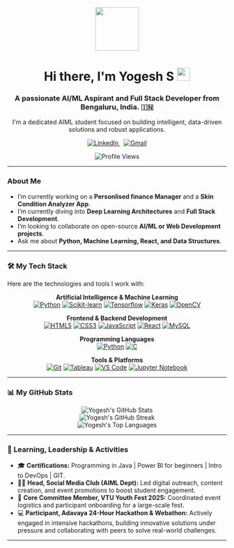 <div id="header" align="center">
  <img src="https://media.giphy.com/media/M9gbBd9nbDrOTu1Mqx/giphy.gif" width="100"/>
  <h1>
    Hi there, I'm Yogesh S
    <img src="https://emojis.slackmojis.com/emojis/images/1531849430/4246/blob-wave.gif?1531849430" width="30"/>
  </h1>
  <h3>A passionate AI/ML Aspirant and Full Stack Developer from Bengaluru, India. 🇮🇳</h3>
  <p>I'm a dedicated AIML student focused on building intelligent, data-driven solutions and robust applications.</p>
  <p>
    <a href="https://www.linkedin.com/in/yogeshsiddalingaiah/">
      <img src="https://img.shields.io/badge/LinkedIn-0077B5?style=for-the-badge&logo=linkedin&logoColor=white" alt="LinkedIn"/>
    </a>
     
    <a href="mailto:yogeshsiddalingaiah@gmail.com">
      <img src="https://img.shields.io/badge/Gmail-D14836?style=for-the-badge&logo=gmail&logoColor=white" alt="Gmail"/>
    </a>
  </p>
</div>

<div align="center">
  <img src="https://komarev.com/ghpvc/?username=Yogesh-1910&label=PROFILE+VIEWS&color=blueviolet&style=flat-square" alt="Profile Views"/>
</div>

---

###  About Me

-  I’m currently working on a **Personlised finance Manager** and a **Skin Condition Analyzer App**.
-  I’m currently diving into **Deep Learning Architectures** and **Full Stack Development**. 
-  I’m looking to collaborate on open-source **AI/ML or Web Development projects**.
-  Ask me about **Python, Machine Learning, React, and Data Structures**.

---

### 🛠️ My Tech Stack

Here are the technologies and tools I work with:

<p align="center">
  <strong>Artificial Intelligence & Machine Learning</strong><br/>
  <a href="https://www.python.org" target="_blank"> <img src="https://img.shields.io/badge/Python-3776AB?style=for-the-badge&logo=python&logoColor=white" alt="Python"/></a>
  <a href="https://scikit-learn.org/" target="_blank"> <img src="https://img.shields.io/badge/scikit_learn-F7931E?style=for-the-badge&logo=scikit-learn&logoColor=white" alt="Scikit-learn"/></a>
  <a href="https://www.tensorflow.org" target="_blank"> <img src="https://img.shields.io/badge/TensorFlow-FF6F00?style=for-the-badge&logo=tensorflow&logoColor=white" alt="Tensorflow"/></a>
  <a href="https://keras.io/" target="_blank"><img src="https://img.shields.io/badge/Keras-D00000?style=for-the-badge&logo=keras&logoColor=white" alt="Keras"/></a>
  <a href="https://opencv.org/" target="_blank"><img src="https://img.shields.io/badge/OpenCV-5C3EE8?style=for-the-badge&logo=opencv&logoColor=white" alt="OpenCV"/></a>
</p>

<p align="center">
  <strong>Frontend & Backend Development</strong><br/>
  <a href="https://developer.mozilla.org/en-US/docs/Web/HTML" target="_blank"> <img src="https://img.shields.io/badge/HTML5-E34F26?style=for-the-badge&logo=html5&logoColor=white" alt="HTML5"/></a>
  <a href="https://developer.mozilla.org/en-US/docs/Web/CSS" target="_blank"> <img src="https://img.shields.io/badge/CSS3-1572B6?style=for-the-badge&logo=css3&logoColor=white" alt="CSS3"/></a>
  <a href="https://www.javascript.com/" target="_blank"> <img src="https://img.shields.io/badge/JavaScript-F7DF1E?style=for-the-badge&logo=javascript&logoColor=black" alt="JavaScript"/></a>
  <a href="https://reactjs.org/" target="_blank"> <img src="https://img.shields.io/badge/React-20232A?style=for-the-badge&logo=react&logoColor=61DAFB" alt="React"/></a>
  <a href="https://www.mysql.com/" target="_blank"> <img src="https://img.shields.io/badge/MySQL-4479A1?style=for-the-badge&logo=mysql&logoColor=white" alt="MySQL"/></a>
</p>

<p align="center">
  <strong>Programming Languages</strong><br/>
<!--   <a href="https://www.java.com" target="_blank"> <img src="https://img.shields.io/badge/Java-ED8B00?style=for-the-badge&logo=java&logoColor=white" alt="Java"/></a> -->
   <a href="https://www.python.org" target="_blank"> <img src="https://img.shields.io/badge/Python-3776AB?style=for-the-badge&logo=python&logoColor=white" alt="Python"/></a>
   <a href="https://www.cplusplus.com/" target="_blank"> <img src="https://img.shields.io/badge/C-00599C?style=for-the-badge&logo=c&logoColor=white" alt="C"/></a>
</p>

<p align="center">
  <strong>Tools & Platforms</strong><br/>
  <a href="https://git-scm.com/" target="_blank"> <img src="https://img.shields.io/badge/GIT-E44C30?style=for-the-badge&logo=git&logoColor=white" alt="Git"/></a>
  <a href="https://www.tableau.com/" target="_blank"> <img src="https://img.shields.io/badge/Tableau-E97627?style=for-the-badge&logo=tableau&logoColor=white" alt="Tableau"/></a>
  <a href="https://code.visualstudio.com/" target="_blank"> <img src="https://img.shields.io/badge/VS_Code-007ACC?style=for-the-badge&logo=visual-studio-code&logoColor=white" alt="VS Code"/></a>
  <a href="https://jupyter.org/" target="_blank"> <img src="https://img.shields.io/badge/Jupyter-F37626?style=for-the-badge&logo=jupyter&logoColor=white" alt="Jupyter Notebook"/></a>
</p>

---

### 📊 My GitHub Stats

<p align="center">
  <img src="https://github-readme-stats.vercel.app/api?username=Yogesh-1910&show_icons=true&theme=radical&include_all_commits=true&count_private=true" alt="Yogesh's GitHub Stats" />
  <br/>
  <img src="https://github-readme-streak-stats.herokuapp.com/?user=Yogesh-1910&theme=radical" alt="Yogesh's GitHub Streak" />
  <br/>
  <img src="https://github-readme-stats.vercel.app/api/top-langs/?username=Yogesh-1910&layout=compact&theme=radical" alt="Yogesh's Top Languages" />
</p>

---

### 🌱 Learning, Leadership & Activities

- 🎓 **Certifications:** Programming in Java | Power BI for beginners | Intro to DevOps | GIT.
- 👨‍💼 **Head, Social Media Club (AIML Dept):** Led digital outreach, content creation, and event promotions to boost student engagement.
- 🤝 **Core Committee Member, VTU Youth Fest 2025:** Coordinated event logistics and participant onboarding for a large-scale fest.
- 💻 **Participant, Adavaya 24-Hour Hackathon & Webathon:** Actively engaged in intensive hackathons, building innovative solutions under pressure and collaborating with peers to solve real-world challenges.

---
